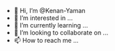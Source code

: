 - 👋 Hi, I’m @Kenan-Yaman
- 👀 I’m interested in ...
- 🌱 I’m currently learning ...
- 💞️ I’m looking to collaborate on ...
- 📫 How to reach me ...

<!---
Kenan-Yaman/Kenan-Yaman is a ✨ special ✨ repository because its `README.md` (this file) appears on your GitHub profile.
You can click the Preview link to take a look at your changes.
--->
